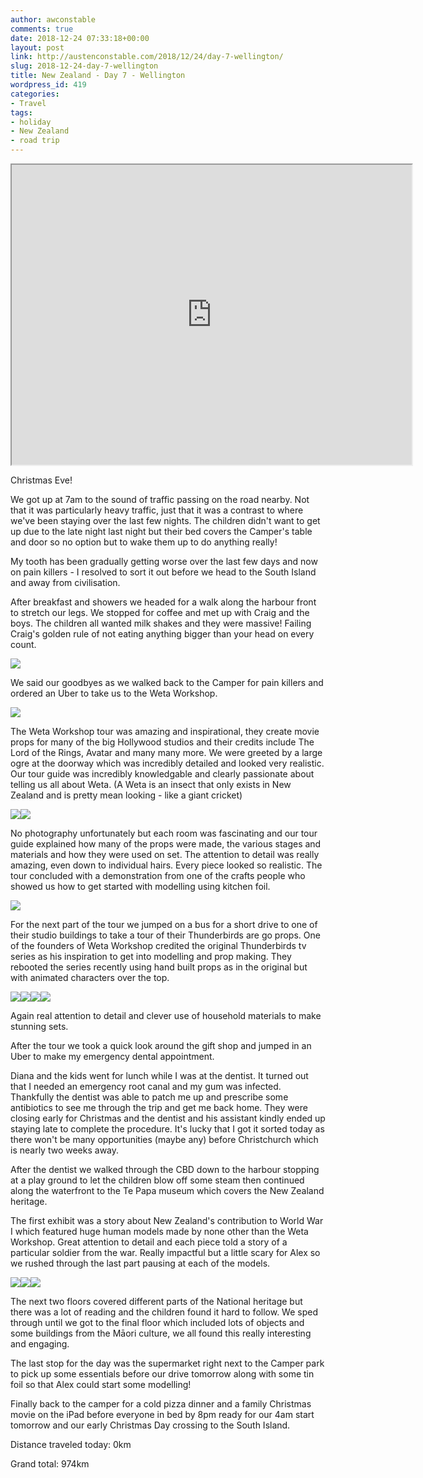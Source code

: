 ```yaml
---
author: awconstable
comments: true
date: 2018-12-24 07:33:18+00:00
layout: post
link: http://austenconstable.com/2018/12/24/day-7-wellington/
slug: 2018-12-24-day-7-wellington
title: New Zealand - Day 7 - Wellington
wordpress_id: 419
categories:
- Travel
tags:
- holiday
- New Zealand
- road trip
---
```


<iframe src="https://www.google.com/maps/d/embed?mid=18V3P3VYT_Kr6FwHSw1uZmiLn-uy17H5a&w=640&h=480" width="640" height="480"></iframe>

Christmas Eve!

We got up at 7am to the sound of traffic passing on the road nearby. Not that it was particularly heavy traffic, just that it was a contrast to where we've been staying over the last few nights. The children didn't want to get up due to the late night last night but their bed covers the Camper's table and door so no option but to wake them up to do anything really!

My tooth has been gradually getting worse over the last few days and now on pain killers - I resolved to sort it out before we head to the South Island and away from civilisation.

After breakfast and showers we headed for a walk along the harbour front to stretch our legs. We stopped for coffee and met up with Craig and the boys. The children all wanted milk shakes and they were massive! Failing Craig's golden rule of not eating anything bigger than your head on every count.

![](../images/2018/12/6704b4b7-00d5-45b3-b5e4-633f7cc25d24.jpg)

We said our goodbyes as we walked back to the Camper for pain killers and ordered an Uber to take us to the Weta Workshop.

![](../images/2018/12/img_0010.jpg)

The Weta Workshop tour was amazing and inspirational, they create movie props for many of the big Hollywood studios and their credits include The Lord of the Rings, Avatar and many many more. We were greeted by a large ogre at the doorway which was incredibly detailed and looked very realistic. Our tour guide was incredibly knowledgable and clearly passionate about telling us all about Weta. (A Weta is an insect that only exists in New Zealand and is pretty mean looking - like a giant cricket)

![](../images/2018/12/img_0005.jpg)![](../images/2018/12/img_0014.jpg)

No photography unfortunately but each room was fascinating and our tour guide explained how many of the props were made, the various stages and materials and how they were used on set. The attention to detail was really amazing, even down to individual hairs. Every piece looked so realistic. The tour concluded with a demonstration from one of the crafts people who showed us how to get started with modelling using kitchen foil.

![](../images/2018/12/img_0011.jpg)

For the next part of the tour we jumped on a bus for a short drive to one of their studio buildings to take a tour of their Thunderbirds are go props. One of the founders of Weta Workshop credited the original Thunderbirds tv series as his inspiration to get into modelling and prop making. They rebooted the series recently using hand built props as in the original but with animated characters over the top.

![](../images/2018/12/img_0020.jpg)![](../images/2018/12/img_0022.jpg)![](../images/2018/12/img_2508.jpg)![](../images/2018/12/img_2513.jpg)

Again real attention to detail and clever use of household materials to make stunning sets.

After the tour we took a quick look around the gift shop and jumped in an Uber to make my emergency dental appointment.

Diana and the kids went for lunch while I was at the dentist. It turned out that I needed an emergency root canal and my gum was infected. Thankfully the dentist was able to patch me up and prescribe some antibiotics to see me through the trip and get me back home. They were closing early for Christmas and the dentist and his assistant kindly ended up staying late to complete the procedure. It's lucky that I got it sorted today as there won't be many opportunities (maybe any) before Christchurch which is nearly two weeks away.

After the dentist we walked through the CBD down to the harbour stopping at a play ground to let the children blow off some steam then continued along the waterfront to the Te Papa museum which covers the New Zealand heritage.

The first exhibit was a story about New Zealand's contribution to World War I which featured huge human models made by none other than the Weta Workshop. Great attention to detail and each piece told a story of a particular soldier from the war. Really impactful but a little scary for Alex so we rushed through the last part pausing at each of the models.

![](../images/2018/12/img_2523.jpg)![](../images/2018/12/img_2526.jpg)![](../images/2018/12/img_2528.jpg)

The next two floors covered different parts of the National heritage but there was a lot of reading and the children found it hard to follow. We sped through until we got to the final floor which included lots of objects and some buildings from the Māori culture, we all found this really interesting and engaging.

The last stop for the day was the supermarket right next to the Camper park to pick up some essentials before our drive tomorrow along with some tin foil so that Alex could start some modelling!

Finally back to the camper for a cold pizza dinner and a family Christmas movie on the iPad before everyone in bed by 8pm ready for our 4am start tomorrow and our early Christmas Day crossing to the South Island.

Distance traveled today: 0km

Grand total: 974km
